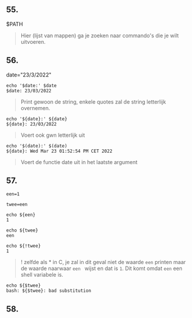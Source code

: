 ## 55.

$PATH

> Hier (lijst van mappen) ga je zoeken naar commando's die je wilt uitvoeren.

## 56.

date="23/3/2022" 

```
echo '$date:' $date
$date: 23/03/2022
```

> Print gewoon de string, enkele quotes zal de string letterlijk overnemen.

```
echo '${date}:' ${date}
${date}: 23/03/2022
```
> Voert ook gwn letterlijk uit

```
echo '$(date):' $(date)
${date}: Wed Mar 23 01:52:54 PM CET 2022
```
> Voert de functie date uit in het laatste argument

## 57.

```
een=1

twee=een
```

```
echo ${een}
1
```

```
echo ${twee}
een
```

```
echo ${!twee}
1
```
> ! zelfde als * in C, je zal in dit geval niet de waarde `een` printen maar de waarde naarwaar `een ` wijst en dat is `1`. Dit komt omdat `een` een shell variabele is.

```
echo ${$twee}
bash: ${$twee}: bad substitution
```

## 58.

